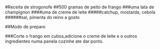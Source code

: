 #Receita de strogonofe
##500 gramas de peito de frango
###uma lata de champignon
####uma de creme de leite
#####catchup, mostarda, cebola
######sal, pimenta do reino a gosto

##Modo de preparo

###Corte o frango em cubos,adicione o creme de leite
e o outros ingredientes numa panela cozinhe ate dar ponto.
